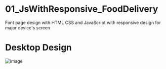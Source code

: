 # 01_JsWithResponsive_FoodDelivery
Font page design with HTML CSS and JavaScript with responsive design for major device's screen
# Desktop Design
![image](https://github.com/arshil121/01_JsWithResponsive_FoodDelivery/assets/74753973/2eb0a9f5-10e9-44cb-ba85-d2d6ee733252)
